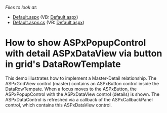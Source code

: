 <!-- default file list -->
*Files to look at*:

* [Default.aspx](./CS/WebSite/Default.aspx) (VB: [Default.aspx](./VB/WebSite/Default.aspx))
* [Default.aspx.cs](./CS/WebSite/Default.aspx.cs) (VB: [Default.aspx](./VB/WebSite/Default.aspx))
<!-- default file list end -->
# How to show ASPxPopupControl with detail ASPxDataView via button in grid's DataRowTemplate


<p>This demo illustrates how to implement a Master-Detail relationship. The ASPxGridView control (master) contains an ASPxButton control inside the DataRowTempate. When a focus moves to the ASPxButton, the ASPxPopupControl with the ASPxDataView control (details) is shown. The ASPxDataControl is refreshed via a callback of the ASPxCallbackPanel control, which contains this ASPxDataView control.</p>

<br/>



